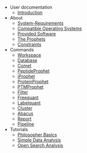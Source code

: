   * User documentation
    * [Introduction](Home)
  * About
    * [System-Requirements](Compatible-Operating-Systems)
    * [Compatible Operating Systems](Compatible-Operating-Systems)
    * [Provided Software](Provided-Software)
    * [The Prophets](The-Prophets)
    * [Constraints](Constraints)
  * Commands
    * [Workspace](Workspace)
    * [Database](Database)
    * [Comet](Comet)
    * [PeptideProphet](PeptideProphet)
    * [iProphet](IProphet)
    * [ProteinProphet](ProteinProphet)
    * [PTMProphet](PTMProphet)
    * [Filter](Filter)
    * [Freequant](Freequant)
    * [Labelquant](Labelquant)
    * [Cluster](Cluster)
    * [Abacus](Abacus)
    * [Report](Report)
    * [Pipeline](Pipeline)
  * Tutorials
    * [Philosopher Basics](Philosopher-Basics)
    * [Simple Data Analysis](Example-1a)
    * [Open Search Analysis](Example-2a)
